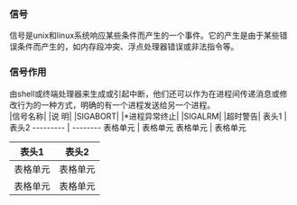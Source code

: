 ### 信号
信号是unix和linux系统响应某些条件而产生的一个事件。它的产生是由于某些错误条件而产生的，如内存段冲突、浮点处理器错误或非法指令等。
### 信号作用
由shell或终端处理器来生成或引起中断，他们还可以作为在进程间传递消息或修改行为的一种方式，明确的有一个进程发送给另一个进程。  
|信号名称|                     |说   明|
|SIGABORT|                   |*进程异常终止|
|SIGALRM|                    |超时警告|
表头1  | 表头2
--------- | --------
表格单元  | 表格单元 
表格单元  | 表格单元 

| 表头1  | 表头2|
| ---------- | -----------|
| 表格单元   | 表格单元   |
| 表格单元   | 表格单元   |
